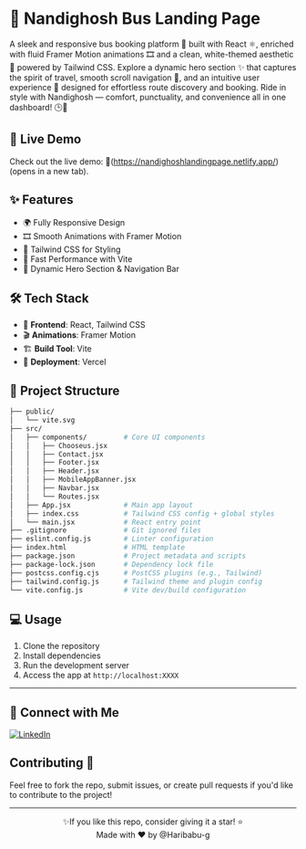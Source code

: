 # 🚌 Nandighosh Bus Landing Page 


A sleek and responsive bus booking platform 🚌 built with React ⚛️, enriched with fluid Framer Motion animations 🎞️ and a clean, white-themed aesthetic 🌿 powered by Tailwind CSS. Explore a dynamic hero section ✨ that captures the spirit of travel, smooth scroll navigation 🧭, and an intuitive user experience 💼 designed for effortless route discovery and booking. Ride in style with Nandighosh — comfort, punctuality, and convenience all in one dashboard! 🕒📍


 
## 🚀 Live Demo  
Check out the live demo:  🔗(https://nandighoshlandingpage.netlify.app/)  
 (opens in a new tab).


 ## ✨ Features

- 🌍 Fully Responsive Design  
- 🎞️ Smooth Animations with Framer Motion  
- 🎨 Tailwind CSS for Styling  
- 🚀 Fast Performance with Vite  
- 🔗 Dynamic Hero Section & Navigation Bar


## 🛠️ Tech Stack  

- 🎨 **Frontend**: React, Tailwind CSS  
- 🎬 **Animations**: Framer Motion  
- 🏗️ **Build Tool**: Vite  
- 🚀 **Deployment**: Vercel 

  
## 📁 Project Structure

```bash
├── public/
│   └── vite.svg
├── src/
│   ├── components/         # Core UI components
│   │   ├── Chooseus.jsx
│   │   ├── Contact.jsx
│   │   ├── Footer.jsx
│   │   ├── Header.jsx
│   │   ├── MobileAppBanner.jsx
│   │   ├── Navbar.jsx
│   │   └── Routes.jsx
│   ├── App.jsx             # Main app layout
│   ├── index.css           # Tailwind CSS config + global styles
│   └── main.jsx            # React entry point
├── .gitignore              # Git ignored files
├── eslint.config.js        # Linter configuration
├── index.html              # HTML template
├── package.json            # Project metadata and scripts
├── package-lock.json       # Dependency lock file
├── postcss.config.cjs      # PostCSS plugins (e.g., Tailwind)
├── tailwind.config.js      # Tailwind theme and plugin config
└── vite.config.js          # Vite dev/build configuration

```
 
## 💻 Usage

1. Clone the repository
2. Install dependencies
3. Run the development server
4. Access the app at `http://localhost:XXXX`


---

 ## 📌 Connect with Me

[![LinkedIn](https://img.shields.io/badge/LinkedIn-Connect-blue?style=flat&logo=linkedin)](https://www.linkedin.com/in/haribabu-g/)  


## Contributing 🤝

Feel free to fork the repo, submit issues, or create pull requests if you'd like to contribute to the project!

---

<div align="center">
✨If you like this repo, consider giving it a star! ⭐
   <div align="center">
      Made with ❤️ by @Haribabu-g
   </div>
</div>



